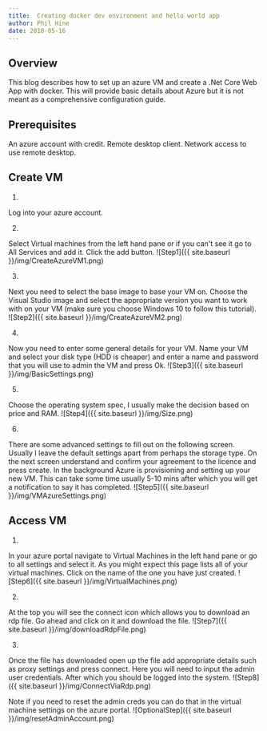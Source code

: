 ```yaml
---
title:  Creating docker dev environment and hello world app
author: Phil Hine
date: 2018-05-16
--- 
```


## Overview
This blog describes how to set up an azure VM and create a .Net Core Web App with docker. This will provide basic details about Azure but it is not meant as a comprehensive configuration guide.

## Prerequisites
An azure account with credit.
Remote desktop client.
Network access to use remote desktop.

## Create VM

1) 
Log into your azure account.


2) 
Select Virtual machines from the left hand pane or if you can't see it go to All Services and add it. Click the add button.
![Step1]({{ site.baseurl }}/img/CreateAzureVM1.png)


3) 
Next you need to select the base image to base your VM on. Choose the Visual Studio image and select the appropriate version you want to work with on your VM (make sure you choose Windows 10 to follow this tutorial).
![Step2]({{ site.baseurl }}/img/CreateAzureVM2.png)


4) 
Now you need to enter some general details for your VM. Name your VM and select your disk type (HDD is cheaper) and enter a name and password that you will use to admin the VM and press Ok.
![Step3]({{ site.baseurl }}/img/BasicSettings.png)


5)  
Choose the operating system spec, I usually make the decision based on price and RAM.
![Step4]({{ site.baseurl }}/img/Size.png)


6) 
There are some advanced settings to fill out on the following screen. Usually I leave the default settings apart from perhaps the storage type. On the next screen understand and confirm your agreement to the licence and press create. In the background Azure is provisioning and setting up your new VM. This can take some time usually 5-10 mins after which you will get a notification to say it has completed.
![Step5]({{ site.baseurl }}/img/VMAzureSettings.png)

## Access VM

1) 
In your azure portal navigate to Virtual Machines in the left hand pane or go to all settings and select it. As you might expect this page lists all of your virtual machines. Click on the name of the one you have just created.
![Step6]({{ site.baseurl }}/img/VirtualMachines.png)


2) 
At the top you will see the connect icon which allows you to download an rdp file. Go ahead and click on it and download the file.
![Step7]({{ site.baseurl }}/img/downloadRdpFile.png)


3) 
Once the file has downloaded open up the file add appropriate details such as proxy settings and press connect. Here you will need to input the admin user credentials. After which you should be logged into the system.
![Step8]({{ site.baseurl }}/img/ConnectViaRdp.png)

Note if you need to reset the admin creds you can do that in the virtual machine settings on the azure portal.
![OptionalStep]({{ site.baseurl }}/img/resetAdminAccount.png)

